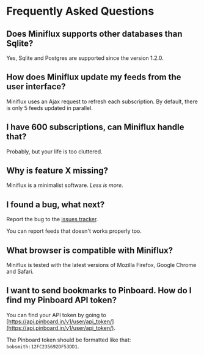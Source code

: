 Frequently Asked Questions
==========================

Does Miniflux supports other databases than Sqlite?
---------------------------------------------------

Yes, Sqlite and Postgres are supported since the version 1.2.0.

How does Miniflux update my feeds from the user interface?
----------------------------------------------------------

Miniflux uses an Ajax request to refresh each subscription.
By default, there is only 5 feeds updated in parallel.

I have 600 subscriptions, can Miniflux handle that?
---------------------------------------------------

Probably, but your life is too cluttered.

Why is feature X missing?
-------------------------

Miniflux is a minimalist software. _Less is more_.

I found a bug, what next?
-------------------------

Report the bug to the [issues tracker](https://github.com/denfil/miniflux-php/issues).

You can report feeds that doesn't works properly too.

What browser is compatible with Miniflux?
-----------------------------------------

Miniflux is tested with the latest versions of Mozilla Firefox, Google Chrome and Safari.


I want to send bookmarks to Pinboard. How do I find my Pinboard API token?
--------------------------------------------------------------------------

You can find your API token by going to [https://api.pinboard.in/v1/user/api_token/](https://api.pinboard.in/v1/user/api_token/).

The Pinboard token should be formatted like that: `bobsmith:12FC235692DF53DD1`.
